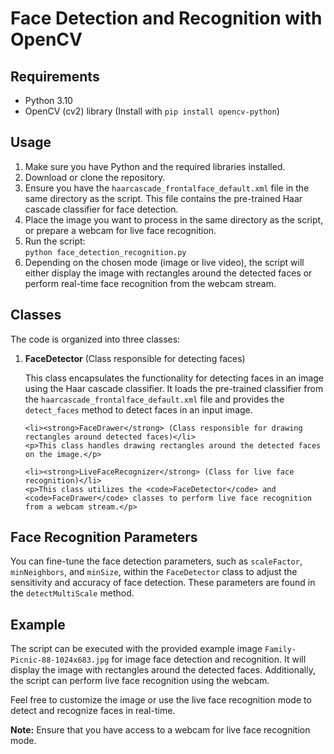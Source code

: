 <!DOCTYPE html>
<html>
<head>
</head>
<body>
  <h1>Face Detection and Recognition with OpenCV</h1>
  
  <h2>Requirements</h2>
  <ul>
    <li>Python 3.10</li>
    <li>OpenCV (cv2) library (Install with <code>pip install opencv-python</code>)</li>
  </ul>
  
  <h2>Usage</h2>
  <ol>
    <li>Make sure you have Python and the required libraries installed.</li>
    <li>Download or clone the repository.</li>
    <li>Ensure you have the <code>haarcascade_frontalface_default.xml</code> file in the same directory as the script. This file contains the pre-trained Haar cascade classifier for face detection.</li>
    <li>Place the image you want to process in the same directory as the script, or prepare a webcam for live face recognition.</li>
    <li>Run the script:<br><code>python face_detection_recognition.py</code></li>
    <li>Depending on the chosen mode (image or live video), the script will either display the image with rectangles around the detected faces or perform real-time face recognition from the webcam stream.</li>
  </ol>

  <h2>Classes</h2>
  <p>The code is organized into three classes:</p>
  
  <ol>
    <li><strong>FaceDetector</strong> (Class responsible for detecting faces)</li>
    <p>This class encapsulates the functionality for detecting faces in an image using the Haar cascade classifier. It loads the pre-trained classifier from the <code>haarcascade_frontalface_default.xml</code> file and provides the <code>detect_faces</code> method to detect faces in an input image.</p>
  
    <li><strong>FaceDrawer</strong> (Class responsible for drawing rectangles around detected faces)</li>
    <p>This class handles drawing rectangles around the detected faces on the image.</p>
  
    <li><strong>LiveFaceRecognizer</strong> (Class for live face recognition)</li>
    <p>This class utilizes the <code>FaceDetector</code> and <code>FaceDrawer</code> classes to perform live face recognition from a webcam stream.</p>
  </ol>
  
  <h2>Face Recognition Parameters</h2>
  <p>You can fine-tune the face detection parameters, such as <code>scaleFactor</code>, <code>minNeighbors</code>, and <code>minSize</code>, within the <code>FaceDetector</code> class to adjust the sensitivity and accuracy of face detection. These parameters are found in the <code>detectMultiScale</code> method.</p>
  
  <h2>Example</h2>
  <p>The script can be executed with the provided example image <code>Family-Picnic-88-1024x683.jpg</code> for image face detection and recognition. It will display the image with rectangles around the detected faces. Additionally, the script can perform live face recognition using the webcam.</p>
  <p>Feel free to customize the image or use the live face recognition mode to detect and recognize faces in real-time.</p>
  
  <p><strong>Note:</strong> Ensure that you have access to a webcam for live face recognition mode.</p>
</body>
</html>
